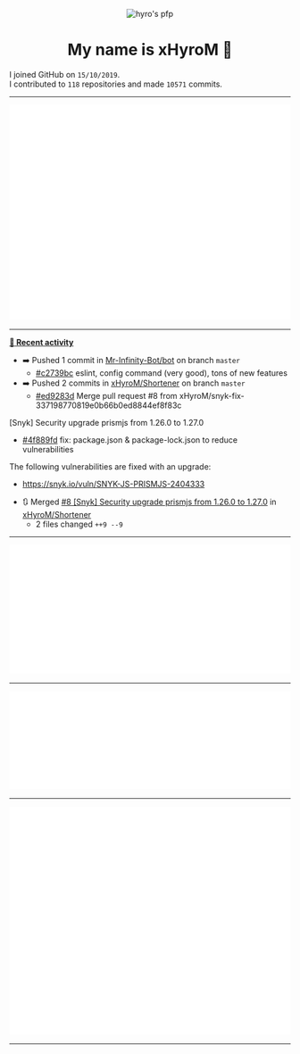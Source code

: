 <p align="center">
    <img src="https://avatars.githubusercontent.com/u/56601352" width="192" alt="hyro's pfp" />
    <h1 align="center">My name is xHyroM 👋</h1>
</p>

I joined GitHub on `15/10/2019`.  
I contributed to `118` repositories and made `10571` commits.  

___

<img src="https://github.com/xHyroM/xHyroM/blob/master/.cache/base.svg">

___

**[📰 Recent activity](https://github.com/xHyroM)**
* ➡️ Pushed 1 commit in [Mr-Infinity-Bot/bot](https://github.com/Mr-Infinity-Bot/bot) on branch `master`
  * [#c2739bc](https://github.com/Mr-Infinity-Bot/bot/commit/c2739bc) eslint, config command (very good), tons of new features
* ➡️ Pushed 2 commits in [xHyroM/Shortener](https://github.com/xHyroM/Shortener) on branch `master`
  * [#ed9283d](https://github.com/xHyroM/Shortener/commit/ed9283d) Merge pull request #8 from xHyroM/snyk-fix-337198770819e0b66b0ed8844ef8f83c

[Snyk] Security upgrade prismjs from 1.26.0 to 1.27.0
  * [#4f889fd](https://github.com/xHyroM/Shortener/commit/4f889fd) fix: package.json &amp; package-lock.json to reduce vulnerabilities

The following vulnerabilities are fixed with an upgrade:
- https://snyk.io/vuln/SNYK-JS-PRISMJS-2404333
* 🔃 Merged [#8 [Snyk] Security upgrade prismjs from 1.26.0 to 1.27.0](https://github.com/xHyroM/Shortener/pull/8) in [xHyroM/Shortener](https://github.com/xHyroM/Shortener)
  * 2 files changed `++9 --9`


___

<img src="https://github.com/xHyroM/xHyroM/blob/master/.cache/isocalendar.svg">

___

<img src="https://github.com/xHyroM/xHyroM/blob/master/.cache/languages.svg">

___

<img src="https://github.com/xHyroM/xHyroM/blob/master/.cache/achievements.svg">

___